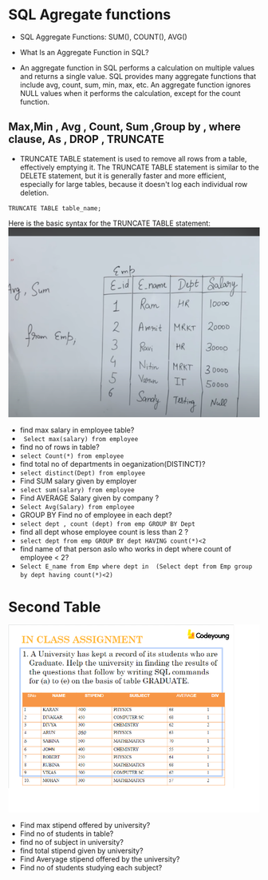 # SQL Agregate functions

- SQL Aggregate Functions: SUM(), COUNT(), AVG()

- What Is an Aggregate Function in SQL?

- An aggregate function in SQL performs a calculation on multiple values and returns a single value. SQL provides many aggregate functions that include avg, count, sum, min, max, etc. An aggregate function ignores NULL values when it performs the calculation, except for the count function. 
## Max,Min , Avg , Count, Sum ,Group by , where clause, As , DROP , TRUNCATE 
- TRUNCATE TABLE statement is used to remove all rows from a table, effectively emptying it. The TRUNCATE TABLE statement is similar to the DELETE statement, but it is generally faster and more efficient, especially for large tables, because it doesn't log each individual row deletion.
``` 
TRUNCATE TABLE table_name; 
```
Here is the basic syntax for the TRUNCATE TABLE statement:
![](./images/table.png)

- find max salary in employee table?
- ` Select max(salary) from employee`
- find no of rows in table?
- `select Count(*) from employee`
- find total no of departments in oeganization(DISTINCT)?
- `select distinct(Dept) from employee`
- Find SUM salary given by employer
- `select sum(salary) from employee`
- Find AVERAGE Salary given by company ?
- `Select Avg(Salary) from employee `
- GROUP BY Find no of employee in each dept?
- `select dept , count (dept) from emp GROUP BY Dept `
- find all dept whose employee count is less than 2 ?
- `select dept from emp GROUP BY dept
HAVING count(*)<2`
- find name of that person aslo who works in dept where count of employee < 2?
- `Select E_name from Emp where dept in 
(Select dept from Emp group by dept having count(*)<2)`

# Second Table
![](./images/university%20student.png)
- Find max stipend offered by university?
- Find no of students in table?
- find no of subject in university?
- find total stipend given by university?
- Find Averyage stipend offered by the university?
- Find no of students studying each subject?

